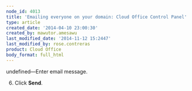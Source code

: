 ```yaml
---
node_id: 4013
title: 'Emailing everyone on your domain: Cloud Office Control Panel'
type: article
created_date: '2014-04-10 23:00:30'
created_by: mawutor.amesawu
last_modified_date: '2014-11-12 15:2447'
last_modified_by: rose.contreras
product: Cloud Office
body_format: full_html
---
```


undefined&mdash;Enter email message.

6.  Click **Send**.


